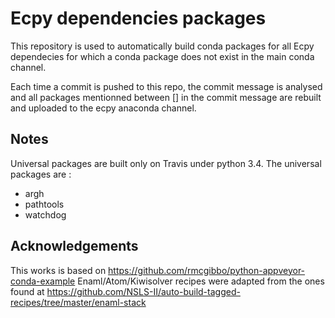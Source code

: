 Ecpy dependencies packages
==========================

This repository is used to automatically build conda packages for all Ecpy
dependecies for which a conda package does not exist in the main conda channel.

Each time a commit is pushed to this repo, the commit message is analysed and
all packages mentionned between [] in the commit message are rebuilt and
uploaded to the ecpy anaconda channel.

Notes
-----
Universal packages are built only on Travis under python 3.4. The universal
packages are :

- argh
- pathtools
- watchdog


Acknowledgements
----------------

This works is based on https://github.com/rmcgibbo/python-appveyor-conda-example
Enaml/Atom/Kiwisolver recipes were adapted from the ones found at
https://github.com/NSLS-II/auto-build-tagged-recipes/tree/master/enaml-stack
